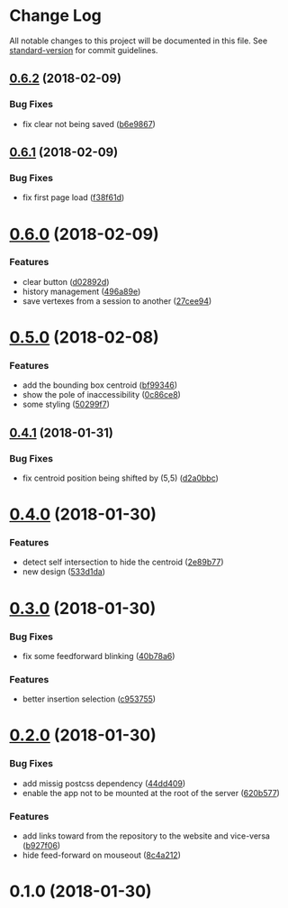 # Change Log

All notable changes to this project will be documented in this file. See [standard-version](https://github.com/conventional-changelog/standard-version) for commit guidelines.

<a name="0.6.2"></a>
## [0.6.2](https://github.com/QuentinRoy/polygon-centroid-viewer/compare/v0.6.1...v0.6.2) (2018-02-09)


### Bug Fixes

* fix clear not being saved ([b6e9867](https://github.com/QuentinRoy/polygon-centroid-viewer/commit/b6e9867))



<a name="0.6.1"></a>
## [0.6.1](https://github.com/QuentinRoy/polygon-centroid-viewer/compare/v0.6.0...v0.6.1) (2018-02-09)


### Bug Fixes

* fix first page load ([f38f61d](https://github.com/QuentinRoy/polygon-centroid-viewer/commit/f38f61d))



<a name="0.6.0"></a>
# [0.6.0](https://github.com/QuentinRoy/polygon-centroid-viewer/compare/v0.5.0...v0.6.0) (2018-02-09)


### Features

* clear button ([d02892d](https://github.com/QuentinRoy/polygon-centroid-viewer/commit/d02892d))
* history management ([496a89e](https://github.com/QuentinRoy/polygon-centroid-viewer/commit/496a89e))
* save vertexes from a session to another ([27cee94](https://github.com/QuentinRoy/polygon-centroid-viewer/commit/27cee94))



<a name="0.5.0"></a>
# [0.5.0](https://github.com/QuentinRoy/polygon-centroid-viewer/compare/v0.4.1...v0.5.0) (2018-02-08)


### Features

* add the bounding box centroid ([bf99346](https://github.com/QuentinRoy/polygon-centroid-viewer/commit/bf99346))
* show the pole of inaccessibility ([0c86ce8](https://github.com/QuentinRoy/polygon-centroid-viewer/commit/0c86ce8))
* some styling ([50299f7](https://github.com/QuentinRoy/polygon-centroid-viewer/commit/50299f7))



<a name="0.4.1"></a>
## [0.4.1](https://github.com/QuentinRoy/polygon-centroid-viewer/compare/v0.4.0...v0.4.1) (2018-01-31)


### Bug Fixes

* fix centroid position being shifted by (5,5) ([d2a0bbc](https://github.com/QuentinRoy/polygon-centroid-viewer/commit/d2a0bbc))



<a name="0.4.0"></a>
# [0.4.0](https://github.com/QuentinRoy/polygon-centroid-viewer/compare/v0.3.0...v0.4.0) (2018-01-30)


### Features

* detect self intersection to hide the centroid ([2e89b77](https://github.com/QuentinRoy/polygon-centroid-viewer/commit/2e89b77))
* new design ([533d1da](https://github.com/QuentinRoy/polygon-centroid-viewer/commit/533d1da))



<a name="0.3.0"></a>
# [0.3.0](https://github.com/QuentinRoy/polygon-centroid-viewer/compare/v0.2.0...v0.3.0) (2018-01-30)


### Bug Fixes

* fix some feedforward blinking ([40b78a6](https://github.com/QuentinRoy/polygon-centroid-viewer/commit/40b78a6))


### Features

* better insertion selection ([c953755](https://github.com/QuentinRoy/polygon-centroid-viewer/commit/c953755))



<a name="0.2.0"></a>
# [0.2.0](https://github.com/QuentinRoy/polygon-centroid-viewer/compare/v0.1.0...v0.2.0) (2018-01-30)


### Bug Fixes

* add missig postcss dependency ([44dd409](https://github.com/QuentinRoy/polygon-centroid-viewer/commit/44dd409))
* enable the app not to be mounted at the root of the server ([620b577](https://github.com/QuentinRoy/polygon-centroid-viewer/commit/620b577))


### Features

* add links toward from the repository to the website and vice-versa ([b927f06](https://github.com/QuentinRoy/polygon-centroid-viewer/commit/b927f06))
* hide feed-forward on mouseout ([8c4a212](https://github.com/QuentinRoy/polygon-centroid-viewer/commit/8c4a212))



<a name="0.1.0"></a>
# 0.1.0 (2018-01-30)
